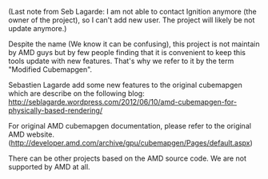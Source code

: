 (Last note from Seb Lagarde: I am not able to contact Ignition anymore (the owner of the project), so I can't add new user. The project will likely be not update anymore.)

Despite the name (We know it can be confusing), this project is not maintain by AMD guys but by few people finding that it is convenient to keep this tools update with new features.
That's why we refer to it by the term "Modified Cubemapgen".

Sebastien Lagarde add some new features to the original cubemapgen which are describe on the following blog:
http://seblagarde.wordpress.com/2012/06/10/amd-cubemapgen-for-physically-based-rendering/

For original AMD cubemapgen documentation, please refer to the original AMD website. (http://developer.amd.com/archive/gpu/cubemapgen/Pages/default.aspx)

There can be other projects based on the AMD source code. We are not supported by AMD at all.